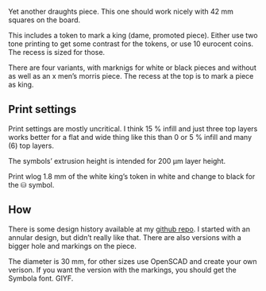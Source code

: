 Yet another draughts piece. This one should work nicely with 42 mm squares on the board.

This includes a token to mark a king (dame, promoted piece). Either use two tone printing to get some contrast for the tokens, or use 10 eurocent coins. The recess is sized for those.

There are four variants, with marknigs for white or black pieces and without as well as an x men’s morris piece. The recess at the top is to mark a piece as king.


## Print settings

Print settings are mostly uncritical. I think 15 % infill and just three top layers works better for a flat and wide thing like this than 0 or 5 % infill and many (6) top layers.

The symbols’ extrusion height is intended for 200 µm layer height.

Print wlog 1.8 mm of the white king’s token in white and change to black for the ⛁ symbol.

## How

There is some design history available at my [github repo](https://github.com/ospalh/3d-printing/tree/develop/Damestein). I started with an annular design, but didn’t really like that. There are also versions with a bigger hole and markings on the piece.

The diameter is 30 mm, for other sizes use OpenSCAD and create your own verison. If you want the version with the markings, you should get the Symbola font. GIYF.
